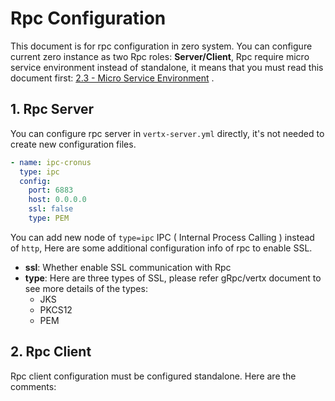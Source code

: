# Rpc Configuration

This document is for rpc configuration in zero system. You can configure current zero instance as two Rpc roles: **Server/Client**, Rpc require micro service environment instead of standalone, it means that you must read this document first: [2.3 - Micro Service Environment](/doc/23-micro-service-environment.md) .

## 1. Rpc Server

You can configure rpc server in `vertx-server.yml` directly, it's not needed to create new configuration files.

```yaml
- name: ipc-cronus
  type: ipc
  config:
    port: 6883
    host: 0.0.0.0
    ssl: false
    type: PEM
```

You can add new node of `type=ipc` IPC \( Internal Process Calling \) instead of `http`, Here are some additional configuration info of rpc to enable SSL.

* **ssl**: Whether enable SSL communication with Rpc
* **type**: Here are three types of SSL, please refer gRpc/vertx document to see more details of the types:
  * JKS
  * PKCS12
  * PEM

## 2. Rpc Client

Rpc client configuration must be configured standalone. Here are the comments:





